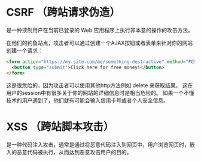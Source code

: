 # CSRF （跨站请求伪造）

 是一种挟制用户在当前已登录的 Web 应用程序上执行非本意的操作的攻击方法。

 在他们的钓鱼站点，攻击者可以通过创建一个AJAX按钮或者表单来针对你的网站创建一个请求：

```html
<form action="https://my.site.com/me/something-destructive" method="POST">
  <button type="submit">Click here for free money!</button>
</form>
```
这是很危险的，因为攻击者可以使用其他http方法例如 delete 来获取结果。 这在用户的session中有很多关于你的网站的详细信息时是相当危险的。 如果一个不懂技术的用户遇到了，他们就有可能会输入信用卡号或者个人安全信息。


# XSS （跨站脚本攻击）

 是一种代码注入攻击，通常是通过将恶意代码注入到网页中，用户浏览网页时，嵌入的恶意代码被执行，从而达到恶意攻击用户的目的。